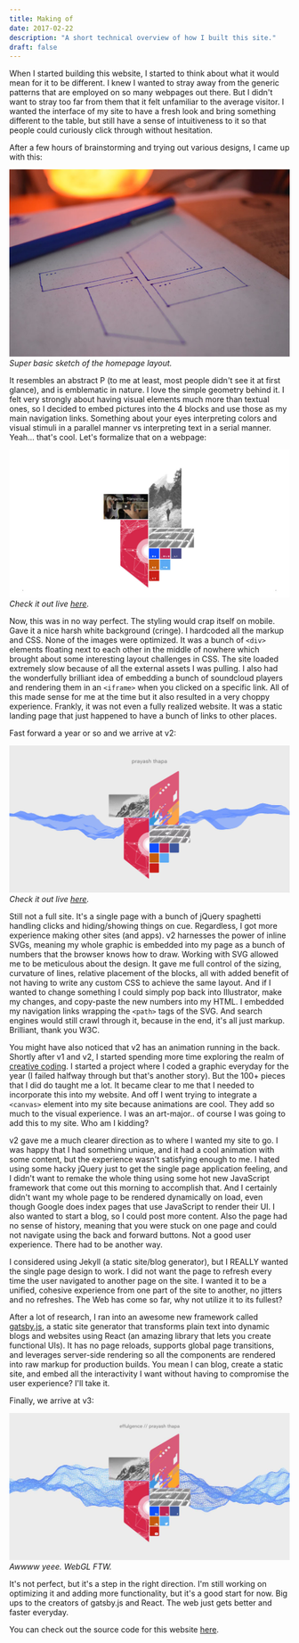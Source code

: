 ```yaml
---
title: Making of
date: 2017-02-22
description: "A short technical overview of how I built this site."
draft: false
---
```


When I started building this website, I started to think about what it would mean for it to be different. I knew I wanted to stray away from the generic patterns that are employed on so many webpages out there. But I didn't want to stray too far from them that it felt unfamiliar to the average visitor. I wanted the interface of my site to have a fresh look and bring something different to the table, but still have a sense of intuitiveness to it so that people could curiously click through without hesitation.

After a few hours of brainstorming and trying out various designs, I came up with this:

![effulgence.io v1 mockup](./mockup.jpg)
_Super basic sketch of the homepage layout._

It resembles an abstract P (to me at least, most people didn't see it at first glance), and is emblematic in nature. I love the simple geometry behind it. I felt very strongly about having visual elements much more than textual ones, so I decided to embed pictures into the 4 blocks and use those as my main navigation links. Something about your eyes interpreting colors and visual stimuli in a parallel manner vs interpreting text in a serial manner. Yeah... that's cool. Let's formalize that on a webpage:

![effulgence.io v2](./v1.jpg)
_Check it out live [here](http://effulgence.io/v1)._

Now, this was in no way perfect. The styling would crap itself on mobile. Gave it a nice harsh white background (cringe). I hardcoded all the markup and CSS. None of the images were optimized. It was a bunch of `<div>` elements floating next to each other in the middle of nowhere which brought about some interesting layout challenges in CSS. The site loaded extremely slow because of all the external assets I was pulling. I also had the wonderfully brilliant idea of embedding a bunch of soundcloud players and rendering them in an `<iframe>` when you clicked on a specific link. All of this made sense for me at the time but it also resulted in a very choppy experience. Frankly, it was not even a fully realized website. It was a static landing page that just happened to have a bunch of links to other places.

Fast forward a year or so and we arrive at v2:

![effulgence.io v2](./v2.jpg)
_Check it out live [here](http://effulgence.io/v2)._

Still not a full site. It's a single page with a bunch of jQuery spaghetti handling clicks and hiding/showing things on cue. Regardless, I got more experience making other sites (and apps). v2 harnesses the power of inline SVGs, meaning my whole graphic is embedded into my page as a bunch of numbers that the browser knows how to draw. Working with SVG allowed me to be meticulous about the design. It gave me full control of the sizing, curvature of lines, relative placement of the blocks, all with added benefit of not having to write any custom CSS to achieve the same layout. And if I wanted to change something I could simply pop back into Illustrator, make my changes, and copy-paste the new numbers into my HTML. I embedded my navigation links wrapping the `<path>` tags of the SVG. And search engines would still crawl through it, because in the end, it's all just markup. Brilliant, thank you W3C.

You might have also noticed that v2 has an animation running in the back. Shortly after v1 and v2, I started spending more time exploring the realm of [creative coding](https://en.wikipedia.org/wiki/Creative_coding). I started a project where I coded a graphic everyday for the year (I failed halfway through but that's another story). But the 100+ pieces that I did do taught me a lot. It became clear to me that I needed to incorporate this into my website. And off I went trying to integrate a `<canvas>` element into my site because animations are cool. They add so much to the visual experience. I was an art-major.. of course I was going to add this to my site. Who am I kidding?

v2 gave me a much clearer direction as to where I wanted my site to go. I was happy that I had something unique, and it had a cool animation with some content, but the experience wasn't satisfying enough to me. I hated using some hacky jQuery just to get the single page application feeling, and I didn't want to remake the whole thing using some hot new JavaScript framework that come out this morning to accomplish that. And I certainly didn't want my whole page to be rendered dynamically on load, even though Google does index pages that use JavaScript to render their UI. I also wanted to start a blog, so I could post more content. Also the page had no sense of history, meaning that you were stuck on one page and could not navigate using the back and forward buttons. Not a good user experience. There had to be another way.

I considered using Jekyll (a static site/blog generator), but I REALLY wanted the single page design to work. I did not want the page to refresh every time the user navigated to another page on the site. I wanted it to be a unified, cohesive experience from one part of the site to another, no jitters and no refreshes. The Web has come so far, why not utilize it to its fullest?

After a lot of research, I ran into an awesome new framework called [gatsby.js](https://www.gatsbyjs.org/), a static site generator that transforms plain text into dynamic blogs and websites using React (an amazing library that lets you create functional UIs). It has no page reloads, supports global page transitions, and leverages server-side rendering so all the components are rendered into raw markup for production builds. You mean I can blog, create a static site, and embed all the interactivity I want without having to compromise the user experience? I'll take it.

Finally, we arrive at v3:

![effulgence.io v3](./v3.jpg)
_Awwww yeee. WebGL FTW._

It's not perfect, but it's a step in the right direction. I'm still working on optimizing it and adding more functionality, but it's a good start for now. Big ups to the creators of gatsby.js and React. The web just gets better and faster everyday.

You can check out the source code for this website [here](https://github.com/prayasht/prayasht.github.io).
